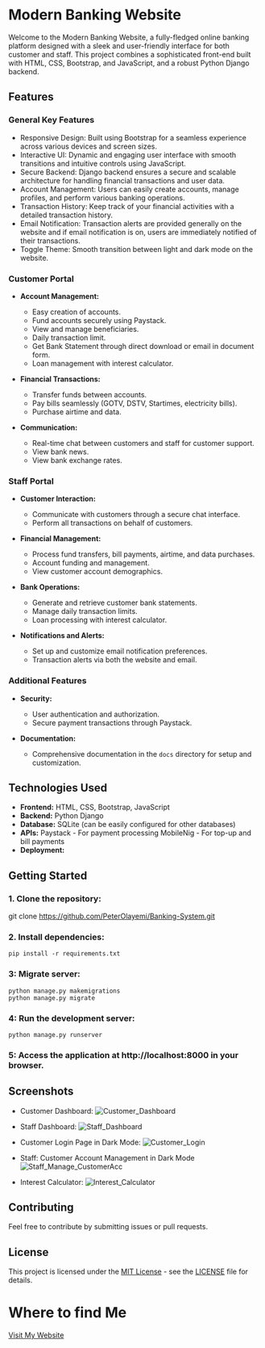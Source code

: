 # Modern Banking Website

Welcome to the Modern Banking Website, a fully-fledged online banking platform designed with a sleek and user-friendly interface for both customer and staff. This project combines a sophisticated front-end built with HTML, CSS, Bootstrap, and JavaScript, and a robust Python Django backend.

## Features

### General Key Features

* Responsive Design: Built using Bootstrap for a seamless experience across various devices and screen sizes.
* Interactive UI: Dynamic and engaging user interface with smooth transitions and intuitive controls using JavaScript.
* Secure Backend: Django backend ensures a secure and scalable architecture for handling financial transactions and user data.
* Account Management: Users can easily create accounts, manage profiles, and perform various banking operations.
* Transaction History: Keep track of your financial activities with a detailed transaction history.
* Email Notification: Transaction alerts are provided generally on the website and if email notification is on, users are immediately notified of their transactions.
* Toggle Theme: Smooth transition between light and dark mode on the website.

### Customer Portal

- **Account Management:**
  - Easy creation of accounts.
  - Fund accounts securely using Paystack.
  - View and manage beneficiaries.
  - Daily transaction limit.
  - Get Bank Statement through direct download or email in document form.
  - Loan management with interest calculator.

- **Financial Transactions:**
  - Transfer funds between accounts.
  - Pay bills seamlessly (GOTV, DSTV, Startimes, electricity bills).
  - Purchase airtime and data.

- **Communication:**
  - Real-time chat between customers and staff for customer support.
  - View bank news.
  - View bank exchange rates.

### Staff Portal

- **Customer Interaction:**
  - Communicate with customers through a secure chat interface.
  - Perform all transactions on behalf of customers.

- **Financial Management:**
  - Process fund transfers, bill payments, airtime, and data purchases.
  - Account funding and management.
  - View customer account demographics.

- **Bank Operations:**
  - Generate and retrieve customer bank statements.
  - Manage daily transaction limits.
  - Loan processing with interest calculator.

- **Notifications and Alerts:**
  - Set up and customize email notification preferences.
  - Transaction alerts via both the website and email.

### Additional Features

- **Security:**
  - User authentication and authorization.
  - Secure payment transactions through Paystack.

- **Documentation:**
  - Comprehensive documentation in the `docs` directory for setup and customization.

## Technologies Used

- **Frontend:** HTML, CSS, Bootstrap, JavaScript
- **Backend:** Python Django
- **Database:** SQLite (can be easily configured for other databases)
- **APIs:** Paystack - For payment processing
            MobileNig - For top-up and bill payments
- **Deployment:** 

## Getting Started

### 1. Clone the repository:
   git clone https://github.com/PeterOlayemi/Banking-System.git

### 2. Install dependencies:
    pip install -r requirements.txt

### 3: Migrate server:
    python manage.py makemigrations
    python manage.py migrate

### 4: Run the development server:
    python manage.py runserver

### 5: Access the application at http://localhost:8000 in your browser.

## Screenshots
- Customer Dashboard:
![Customer_Dashboard](screenshot\PB_CHPILM.png)

- Staff Dashboard:
![Staff_Dashboard](screenshot\PB_SHPILM.png)

- Customer Login Page in Dark Mode:
![Customer_Login](screenshot\PB_CLIDM.png)

- Staff: Customer Account Management in Dark Mode
![Staff_Manage_CustomerAcc](screenshot\PB_SMCVIDM.png)

- Interest Calculator:
![Interest_Calculator](screenshot\PB_ICIDM.png)

## Contributing
Feel free to contribute by submitting issues or pull requests.

## License
This project is licensed under the [MIT License](LICENSE) - see the [LICENSE](LICENSE) file for details.

# Where to find Me
[Visit My Website](https://peterolayemi.github.io)
